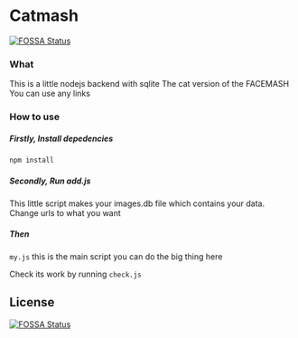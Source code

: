 # Catmash
[![FOSSA Status](https://app.fossa.com/api/projects/git%2Bgithub.com%2Fdavidfegyver%2FCatmash.svg?type=shield)](https://app.fossa.com/projects/git%2Bgithub.com%2Fdavidfegyver%2FCatmash?ref=badge_shield)


### What
This is a little nodejs backend with sqlite
The cat version of the FACEMASH
You can use any links


### How to use

##### Firstly, Install depedencies
```bash
npm install
```
#### 
##### Secondly,  Run add.js 
This little script makes your images.db file which contains your data.
Change urls to what you want


##### Then
`my.js`
this is the main script
you can do the big thing here 

Check its work by running `check.js` 

## License
[![FOSSA Status](https://app.fossa.com/api/projects/git%2Bgithub.com%2Fdavidfegyver%2FCatmash.svg?type=large)](https://app.fossa.com/projects/git%2Bgithub.com%2Fdavidfegyver%2FCatmash?ref=badge_large)